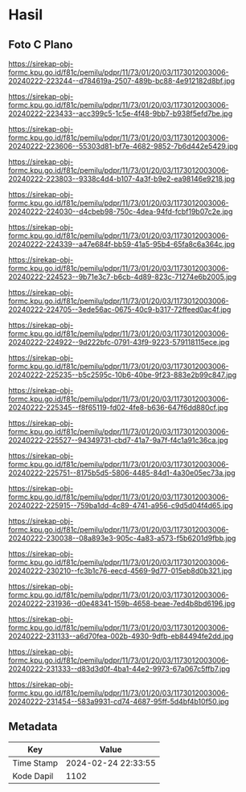 # Hasil

## Foto C Plano

https://sirekap-obj-formc.kpu.go.id/f81c/pemilu/pdpr/11/73/01/20/03/1173012003006-20240222-223244--d784619a-2507-489b-bc88-4e912182d8bf.jpg

https://sirekap-obj-formc.kpu.go.id/f81c/pemilu/pdpr/11/73/01/20/03/1173012003006-20240222-223433--acc399c5-1c5e-4f48-9bb7-b938f5efd7be.jpg

https://sirekap-obj-formc.kpu.go.id/f81c/pemilu/pdpr/11/73/01/20/03/1173012003006-20240222-223606--55303d81-bf7e-4682-9852-7b6d442e5429.jpg

https://sirekap-obj-formc.kpu.go.id/f81c/pemilu/pdpr/11/73/01/20/03/1173012003006-20240222-223803--9338c4d4-b107-4a3f-b9e2-ea98146e9218.jpg

https://sirekap-obj-formc.kpu.go.id/f81c/pemilu/pdpr/11/73/01/20/03/1173012003006-20240222-224030--d4cbeb98-750c-4dea-94fd-fcbf19b07c2e.jpg

https://sirekap-obj-formc.kpu.go.id/f81c/pemilu/pdpr/11/73/01/20/03/1173012003006-20240222-224339--a47e684f-bb59-41a5-95b4-65fa8c6a364c.jpg

https://sirekap-obj-formc.kpu.go.id/f81c/pemilu/pdpr/11/73/01/20/03/1173012003006-20240222-224523--9b71e3c7-b6cb-4d89-823c-71274e6b2005.jpg

https://sirekap-obj-formc.kpu.go.id/f81c/pemilu/pdpr/11/73/01/20/03/1173012003006-20240222-224705--3ede56ac-0675-40c9-b317-72ffeed0ac4f.jpg

https://sirekap-obj-formc.kpu.go.id/f81c/pemilu/pdpr/11/73/01/20/03/1173012003006-20240222-224922--9d222bfc-0791-43f9-9223-579118115ece.jpg

https://sirekap-obj-formc.kpu.go.id/f81c/pemilu/pdpr/11/73/01/20/03/1173012003006-20240222-225235--b5c2595c-10b6-40be-9f23-883e2b99c847.jpg

https://sirekap-obj-formc.kpu.go.id/f81c/pemilu/pdpr/11/73/01/20/03/1173012003006-20240222-225345--f8f65119-fd02-4fe8-b636-647f6dd880cf.jpg

https://sirekap-obj-formc.kpu.go.id/f81c/pemilu/pdpr/11/73/01/20/03/1173012003006-20240222-225527--94349731-cbd7-41a7-9a7f-f4c1a91c36ca.jpg

https://sirekap-obj-formc.kpu.go.id/f81c/pemilu/pdpr/11/73/01/20/03/1173012003006-20240222-225751--8175b5d5-5806-4485-84d1-4a30e05ec73a.jpg

https://sirekap-obj-formc.kpu.go.id/f81c/pemilu/pdpr/11/73/01/20/03/1173012003006-20240222-225915--759ba1dd-4c89-4741-a956-c9d5d04f4d65.jpg

https://sirekap-obj-formc.kpu.go.id/f81c/pemilu/pdpr/11/73/01/20/03/1173012003006-20240222-230038--08a893e3-905c-4a83-a573-f5b6201d9fbb.jpg

https://sirekap-obj-formc.kpu.go.id/f81c/pemilu/pdpr/11/73/01/20/03/1173012003006-20240222-230210--fc3b1c76-eecd-4569-9d77-015eb8d0b321.jpg

https://sirekap-obj-formc.kpu.go.id/f81c/pemilu/pdpr/11/73/01/20/03/1173012003006-20240222-231936--d0e48341-159b-4658-beae-7ed4b8bd6196.jpg

https://sirekap-obj-formc.kpu.go.id/f81c/pemilu/pdpr/11/73/01/20/03/1173012003006-20240222-231133--a6d70fea-002b-4930-9dfb-eb84494fe2dd.jpg

https://sirekap-obj-formc.kpu.go.id/f81c/pemilu/pdpr/11/73/01/20/03/1173012003006-20240222-231333--d83d3d0f-4ba1-44e2-9973-67a067c5ffb7.jpg

https://sirekap-obj-formc.kpu.go.id/f81c/pemilu/pdpr/11/73/01/20/03/1173012003006-20240222-231454--583a9931-cd74-4687-95ff-5d4bf4b10f50.jpg


## Metadata

| Key        | Value               |
| ---------- | ------------------- |
| Time Stamp | 2024-02-24 22:33:55 |
| Kode Dapil | 1102                |



